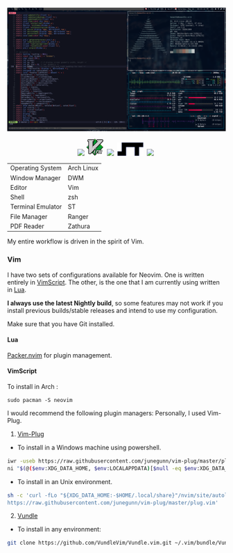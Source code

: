 ![image](./Image.png)

<p align="center">
    <img width=40 src="https://upload.wikimedia.org/wikipedia/commons/thumb/a/a5/Archlinux-icon-crystal-64.svg/1024px-Archlinux-icon-crystal-64.svg.png">
    <img width=40 src="https://raw.githubusercontent.com/github/explore/80688e429a7d4ef2fca1e82350fe8e3517d3494d/topics/vim/vim.png">&nbsp
    <img width=100 src="https://dwm.suckless.org/dwm.svg">&nbsp
    <img width=60 src="st.png">&nbsp
    <img width=60 src="https://upload.wikimedia.org/wikipedia/commons/e/e4/Ranger_logo.png">&nbsp
</p>

<table>
    <tr>
        <td>Operating System</td>
        <td>Arch Linux</td>
    </tr>
    <tr>
        <td>Window Manager</td>
        <td>DWM</td>
    </tr>
    <tr>
        <td>Editor</td>
        <td>Vim</td>
    </tr>
    <tr>
        <td>Shell</td>
        <td>zsh</td>
    </tr>
    <tr>
        <td>Terminal Emulator</td>
        <td>ST</td>
    </tr>
    <tr>
        <td>File Manager</td>
        <td>Ranger</td>
    </tr>
    <tr>
        <td>PDF Reader</td>
        <td>Zathura</td>
    </tr>
</table>

My entire workflow is driven in the spirit of Vim.

### Vim

I have two sets of configurations available for Neovim. One is written entirely
in [VimScript](./old/nvim.init.vim). The other, is the one that I am currently
using written in [Lua](./nvim).

**I always use the latest Nightly build**, so some features may not work if you
install previous builds/stable releases and intend to use my configuration.

Make sure that you have Git installed.

#### Lua

[Packer.nvim](https://github.com/wbthomason/packer.nvim) for plugin management.

#### VimScript

To install in Arch :

```
sudo pacman -S neovim
```

I would recommend the following plugin managers:
Personally, I used Vim-Plug.

1. [Vim-Plug](https://github.com/junegunn/vim-plug)

- To install in a Windows machine using powershell.

```sh
iwr -useb https://raw.githubusercontent.com/junegunn/vim-plug/master/plug.vim |`
ni "$(@($env:XDG_DATA_HOME, $env:LOCALAPPDATA)[$null -eq $env:XDG_DATA_HOME])/nvim-data/site/autoload/plug.vim" -Force
```

- To install in an Unix environment.

```sh
sh -c 'curl -fLo "${XDG_DATA_HOME:-$HOME/.local/share}"/nvim/site/autoload/plug.vim --create-dirs \
https://raw.githubusercontent.com/junegunn/vim-plug/master/plug.vim'
```

2. [Vundle](https://github.com/VundleVim/Vundle.vim)

- To install in any environment:

```sh
git clone https://github.com/VundleVim/Vundle.vim.git ~/.vim/bundle/Vundle.vim
```
